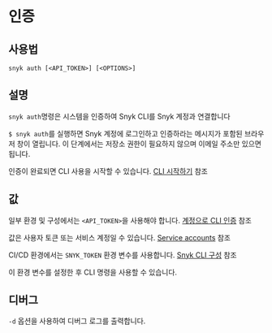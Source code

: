 # 인증

## 사용법

`snyk auth [<API_TOKEN>] [<OPTIONS>]`

## 설명

`snyk auth`명령은 시스템을 인증하여 Snyk CLI를 Snyk 계정과 연결합니다

`$ snyk auth`를 실행하면 Snyk 계정에 로그인하고 인증하라는 메시지가 포함된 브라우저 창이 열립니다. 이 단계에서는 저장소 권한이 필요하지 않으며 이메일 주소만 있으면 됩니다.

인증이 완료되면 CLI 사용을 시작할 수 있습니다. [CLI 시작하기](../cli.md) 참조

## 값

일부 환경 및 구성에서는 `<API_TOKEN>`을 사용해야 합니다. [계정으로 CLI 인증](../cli-3.md) 참조

값은 사용자 토큰 또는 서비스 계정일 수 있습니다. [Service accounts](https://docs.snyk.io/features/integrations/managing-integrations/service-accounts) 참조

CI/CD 환경에서는 `SNYK_TOKEN` 환경 변수를 사용합니다. [Snyk CLI 구성](../snyk-cli.md) 참조

이 환경 변수를 설정한 후 CLI 명령을 사용할 수 있습니다.

## 디버그

`-d` 옵션을 사용하여 디버그 로그를 출력합니다.
